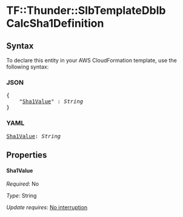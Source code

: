 # TF::Thunder::SlbTemplateDblb CalcSha1Definition

## Syntax

To declare this entity in your AWS CloudFormation template, use the following syntax:

### JSON

<pre>
{
    "<a href="#sha1value" title="Sha1Value">Sha1Value</a>" : <i>String</i>
}
</pre>

### YAML

<pre>
<a href="#sha1value" title="Sha1Value">Sha1Value</a>: <i>String</i>
</pre>

## Properties

#### Sha1Value

_Required_: No

_Type_: String

_Update requires_: [No interruption](https://docs.aws.amazon.com/AWSCloudFormation/latest/UserGuide/using-cfn-updating-stacks-update-behaviors.html#update-no-interrupt)

